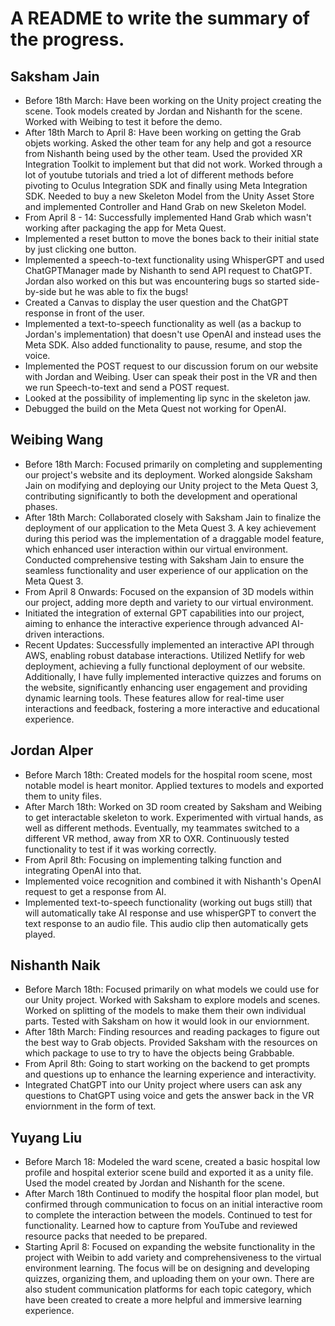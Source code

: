 # A README to write the summary of the progress.

## Saksham Jain

- Before 18th March: Have been working on the Unity project creating the scene. Took models created by Jordan and Nishanth for the scene. Worked with Weibing to test it before the demo.
- After 18th March to April 8: Have been working on getting the Grab objets working. Asked the other team for any help and got a resource from Nishanth being used by the other team. Used the provided XR Integration Toolkit to implement but that did not work. Worked through a lot of youtube tutorials and tried a lot of different methods before pivoting to Oculus Integration SDK and finally using Meta Integration SDK. Needed to buy a new Skeleton Model from the Unity Asset Store and implemented Controller and Hand Grab on new Skeleton Model.
- From April 8 - 14: Successfully implemented Hand Grab which wasn't working after packaging the app for Meta Quest.
- Implemented a reset button to move the bones back to their initial state by just clicking one button.
- Implemented a speech-to-text functionality using WhisperGPT and used ChatGPTManager made by Nishanth to send API request to ChatGPT. Jordan also worked on this but was encountering bugs so started side-by-side but he was able to fix the bugs!
- Created a Canvas to display the user question and the ChatGPT response in front of the user.
- Implemented a text-to-speech functionality as well (as a backup to Jordan's implementation) that doesn't use OpenAI and instead uses the Meta SDK. Also added functionality to pause, resume, and stop the voice.
- Implemented the POST request to our discussion forum on our website with Jordan and Weibing. User can speak their post in the VR and then we run Speech-to-text and send a POST request.
- Looked at the possibility of implementing lip sync in the skeleton jaw.
- Debugged the build on the Meta Quest not working for OpenAI.

## Weibing Wang
- Before 18th March: Focused primarily on completing and supplementing our project's website and its deployment. Worked alongside Saksham Jain on modifying and deploying our Unity project to the Meta Quest 3, contributing significantly to both the development and operational phases.
- After 18th March: Collaborated closely with Saksham Jain to finalize the deployment of our application to the Meta Quest 3. A key achievement during this period was the implementation of a draggable model feature, which enhanced user interaction within our virtual environment. Conducted comprehensive testing with Saksham Jain to ensure the seamless functionality and user experience of our application on the Meta Quest 3.
- From April 8 Onwards: Focused on the expansion of 3D models within our project, adding more depth and variety to our virtual environment.
- Initiated the integration of external GPT capabilities into our project, aiming to enhance the interactive experience through advanced AI-driven interactions.
- Recent Updates: Successfully implemented an interactive API through AWS, enabling robust database interactions. Utilized Netlify for web deployment, achieving a fully functional deployment of our website. Additionally, I have fully implemented interactive quizzes and forums on the website, significantly enhancing user engagement and providing dynamic learning tools. These features allow for real-time user interactions and feedback, fostering a more interactive and educational experience.

## Jordan Alper
- Before March 18th: Created models for the hospital room scene, most notable model is heart monitor. Applied textures to models and exported them to unity files.
- After March 18th: Worked on 3D room created by Saksham and Weibing to get interactable skeleton to work. Experimented with virtual hands, as well as different methods. Eventually, my teammates switched to a different VR method, away from XR to OXR. Continuously tested functionality to test if it was working correctly.
- From April 8th: Focusing on implementing talking function and integrating OpenAI into that.
- Implemented voice recognition and combined it with Nishanth's OpenAI request to get a response from AI.
- Implemented text-to-speech functionality (working out bugs still) that will automatically take AI response and use whisperGPT to convert the text response to an audio file. This audio clip then automatically gets played.

## Nishanth Naik
- Before March 18th: Focused primarily on what models we could use for our Unity project. Worked with Saksham to explore models and scenes. Worked on splitting of the models to make them their own individual parts. Tested with Saksham on how it would look in our enviornment.
- After 18th March: Finding resources and reading packages to figure out the best way to Grab objects. Provided Saksham with the resources on which package to use to try to have the objects being Grabbable.
- From April 8th: Going to start working on the backend to get prompts and questions up to enhance the learning experience and interactivity.
- Integrated ChatGPT into our Unity project where users can ask any questions to ChatGPT using voice and gets the answer back in the VR enviornment in the form of text.

## Yuyang Liu
- Before March 18: Modeled the ward scene, created a basic hospital low profile and hospital exterior scene build and exported it as a unity file. Used the model created by Jordan and Nishanth for the scene.
- After March 18th Continued to modify the hospital floor plan model, but confirmed through communication to focus on an initial interactive room to complete the interaction between the models. Continued to test for functionality. Learned how to capture from YouTube and reviewed resource packs that needed to be prepared.
- Starting April 8: Focused on expanding the website functionality in the project with Weibin to add variety and comprehensiveness to the virtual environment learning. The focus will be on designing and developing quizzes, organizing them, and uploading them on your own. There are also student communication platforms for each topic category, which have been created to create a more helpful and immersive learning experience.
